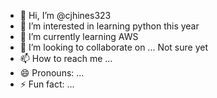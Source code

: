- 👋 Hi, I’m @cjhines323
- 👀 I’m interested in learning python this year
- 🌱 I’m currently learning AWS
- 💞️ I’m looking to collaborate on ... Not sure yet
- 📫 How to reach me ...
- 😄 Pronouns: ...
- ⚡ Fun fact: ...

<!---
cjhines323/cjhines323 is a ✨ special ✨ repository because its `README.md` (this file) appears on your GitHub profile.
You can click the Preview link to take a look at your changes.
--->
